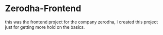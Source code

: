 # Zerodha-Frontend
this was the frontend project for the company zerodha, I created this project just for getting more hold on the basics.
